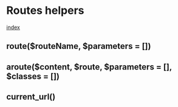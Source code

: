 # Routes helpers

[index](../index.md)

## route($routeName, $parameters = [])
> 

## aroute($content, $route, $parameters = [], $classes = [])
> 

## current_url()
